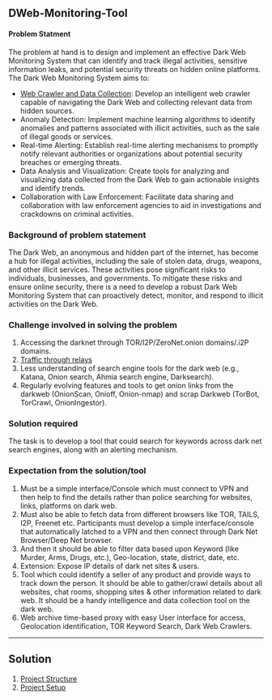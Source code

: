 ## DWeb-Monitoring-Tool

#### Problem Statment
 The problem at hand is to design and implement an effective Dark Web Monitoring System that can identify and track illegal activities, sensitive information leaks, and potential security threats on hidden online platforms. The Dark Web Monitoring System aims to:

* [Web Crawler and Data Collection](/docs/web-crawling.md): Develop an intelligent web crawler capable of navigating the Dark Web and collecting relevant data from hidden sources.
* Anomaly Detection: Implement machine learning algorithms to identify anomalies and patterns associated with illicit activities, such as the sale of illegal goods or services.
* Real-time Alerting: Establish real-time alerting mechanisms to promptly notify relevant authorities or organizations about potential security breaches or emerging threats.
* Data Analysis and Visualization: Create tools for analyzing and visualizing data collected from the Dark Web to gain actionable insights and identify trends.
* Collaboration with Law Enforcement: Facilitate data sharing and collaboration with law enforcement agencies to aid in investigations and crackdowns on criminal activities.

### Background of problem statement
The Dark Web, an anonymous and hidden part of the internet, has become a hub for illegal activities, including the sale of stolen data, drugs, weapons, and other illicit services. These activities pose significant risks to individuals, businesses, and governments. To mitigate these risks and ensure online security, there is a need to develop a robust Dark Web Monitoring System that can proactively detect, monitor, and respond to illicit activities on the Dark Web.

### Challenge involved in solving the problem

  1. Accessing the darknet through TOR/I2P/ZeroNet.onion domains/.i2P domains.
  2. [Traffic through relays](/docs/Tor-relay.md)
  3.  Less understanding of search engine tools for the dark web (e.g., Katana, Onion search, Ahmia search engine, Darksearch).
  4.  Regularly evolving features and tools to get onion links from the darkweb (OnionScan, Onioff, Onion-nmap) and scrap Darkweb (TorBot, TorCrawl, OnionIngestor).

### Solution required
The task is to develop a tool that could search for keywords across dark net search engines, along with an alerting mechanism.

### Expectation from the solution/tool
1. Must be a simple interface/Console which must connect to VPN and then help to find the details rather than police searching for websites, links, platforms on dark web.
2. Must also be able to fetch data from different browsers like TOR, TAILS, I2P, Freenet etc. Participants must develop a simple interface/console that automatically latched to a VPN and then connect through Dark Net Browser/Deep Net browser.
3. And then it should be able to filter data based upon Keyword (like Murder, Arms, Drugs, etc.), Geo-location, state, district, date, etc.
4. Extension: Expose IP details of dark net sites & users.
5. Tool which could identify a seller of any product and provide ways to track down the person. It should be able to gather/crawl details about all websites, chat rooms, shopping sites & other information related to dark web. It should be a handy intelligence and data collection tool on the dark web.
6. Web archive time-based proxy with easy User interface for access, Geolocation identification, TOR Keyword Search, Dark Web Crawlers. 

---
## Solution

1. [Project Structure](/docs/modified_structure.md)
2. [Project Setup](/docs/project_setup.md) 
